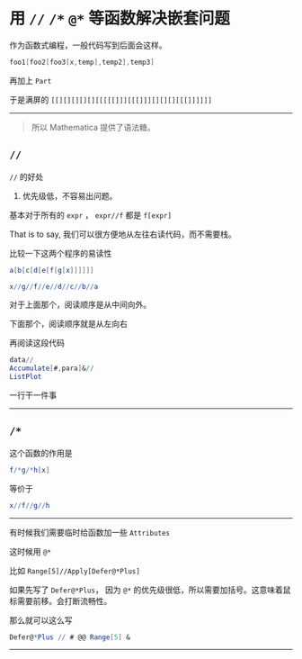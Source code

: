 # 用 `//` `/*` `@*` 等函数解决嵌套问题

作为函数式编程，一般代码写到后面会这样。

```Mathematica
foo1[foo2[foo3[x,temp],temp2],temp3]
```

再加上 `Part`

于是满屏的 `[[][][][][][[[[[]]][[[]]][][][][[[]]]]]]`

---

> 所以 Mathematica 提供了语法糖。

## `//`

`//` 的好处

1. 优先级低，不容易出问题。

基本对于所有的 `expr` ， `expr//f` 都是 `f[expr]`

That is to say, 我们可以很方便地从左往右读代码，而不需要栈。

比较一下这两个程序的易读性

```Mathematica
a[b[c[d[e[f[g[x]]]]]]
```

```Mathematica
x//g//f//e//d//c//b//a
```

对于上面那个，阅读顺序是从中间向外。

下面那个，阅读顺序就是从左向右

再阅读这段代码

```Mathematica
data//
Accumulate[#,para]&//
ListPlot
```

一行干一件事

---

## `/*`

这个函数的作用是

```Mathematica
f/*g/*h[x]
```

等价于

```Mathematica
x//f//g//h
```

---

有时候我们需要临时给函数加一些 `Attributes`

这时候用 `@*`

比如 `Range[5]//Apply[Defer@*Plus]`

如果先写了 `Defer@*Plus`， 因为 `@*` 的优先级很低，所以需要加括号。这意味着鼠标需要前移。会打断流畅性。

那么就可以这么写

```Mathematica
Defer@*Plus // # @@ Range[5] &
```

---


